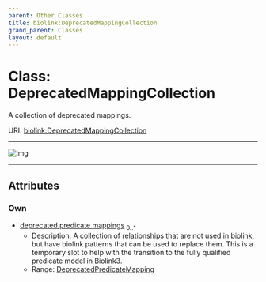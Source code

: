 ```yaml
---
parent: Other Classes
title: biolink:DeprecatedMappingCollection
grand_parent: Classes
layout: default
---
```


# Class: DeprecatedMappingCollection


A collection of deprecated mappings.

URI: [biolink:DeprecatedMappingCollection](https://w3id.org/biolink/vocab/DeprecatedMappingCollection)


---

![img](https://yuml.me/diagram/nofunky;dir:TB/class/[DeprecatedPredicateMapping],[DeprecatedPredicateMapping]%3Cdeprecated%20predicate%20mappings%200..%2A-++[DeprecatedMappingCollection])

---


## Attributes


### Own

 * [deprecated predicate mappings](deprecated_predicate_mappings.md)  <sub>0..\*</sub>
     * Description: A collection of relationships that are not used in biolink, but have biolink patterns that can  be used to replace them.  This is a temporary slot to help with the transition to the fully qualified predicate model in Biolink3.
     * Range: [DeprecatedPredicateMapping](DeprecatedPredicateMapping.md)
